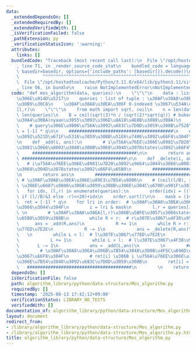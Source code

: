 ```yaml
---
data:
  _extendedDependsOn: []
  _extendedRequiredBy: []
  _extendedVerifiedWith: []
  _isVerificationFailed: false
  _pathExtension: py
  _verificationStatusIcon: ':warning:'
  attributes:
    links: []
  bundledCode: "Traceback (most recent call last):\n  File \"/opt/hostedtoolcache/Python/3.11.0/x64/lib/python3.11/site-packages/onlinejudge_verify/documentation/build.py\"\
    , line 71, in _render_source_code_stat\n    bundled_code = language.bundle(stat.path,\
    \ basedir=basedir, options={'include_paths': [basedir]}).decode()\n          \
    \         ^^^^^^^^^^^^^^^^^^^^^^^^^^^^^^^^^^^^^^^^^^^^^^^^^^^^^^^^^^^^^^^^^^^^^^^^^^^^^^^^^\n\
    \  File \"/opt/hostedtoolcache/Python/3.11.0/x64/lib/python3.11/site-packages/onlinejudge_verify/languages/python.py\"\
    , line 96, in bundle\n    raise NotImplementedError\nNotImplementedError\n"
  code: "def mos_algorithm(data, queries):\n    \"\"\"\n    data : list of int : \u5143\
    \u306E\u914D\u5217\n    queries : list of tuple : \u30AF\u30A8\u30EA\u306E\u30EA\
    \u30B9\u30C8\n    \u30AF\u30A8\u30EA\u306F 0-indexed \u3067\u534A\u958B\u533A\u9593\
    [l,r)\n    \"\"\"\n    from math import sqrt, ceil\n    n = len(data)\n    q =\
    \ len(queries)\n    B = ceil(sqrt(3)*n / (sqrt(2)*sqrt(q))) # bukect\u306E\u30B5\
    \u30A4\u30BA(nyaan\u3055\u3093\u306E\u8A18\u4E8B\u3088\u308A)\n    L,R = 0,0\n\
    \    # query\u306E\u9806\u756A\u3092\u683C\u7D0D\u3059\u308B\u7528\n    order\
    \ = [-1] * q\n\n    ########################################\n    # \u72B6\u614B\
    \u3092\u521D\u671F\u5316\u3059\u308B\u51E6\u7406\u3092\u66F8\u304F\n\n    ########################################\n\
    \n    def _add(i, ans):\n        # i\u756A\u76EE\u306E\u8981\u7D20\u3092\u542B\
    \u3081\u3066\u8003\u3048\u308B\u3068\u304D\u3078states\u3092\u66F4\u65B0\n   \
    \     ########################################\n\n        return ans\n       \
    \ ########################################\n\n    def _delete(i, ans):\n     \
    \   # i\u756A\u76EE\u306E\u8981\u7D20\u3092\u9664\u3044\u3066\u8003\u3048\u308B\
    \u3068\u304D\u3078states\u3092\u66F4\u65B0\n        ########################################\n\
    \n        return ans\n        ########################################\n\n   \
    \ # \u30AF\u30A8\u30EA\u306E\u89E3\u7B54\u9806\n    # (ceil(l/B), r*-1^{ceil(l/B)})\
    \ \u306E\u6607\u9806\u306B\u3059\u308B\u306E\u304C\u6700\u901F\u307D\u3044\n \
    \   for idx, (l,r) in enumerate(queries):\n        order[idx] = ((l//B)<<40)+((r\
    \ if (l//B)&1 else -r)<<20)+idx\n    order.sort()\n\n    mask = (1<<20)-1\n  \
    \  ret = [-1] * q\n    for lri in order:  # \u30AF\u30A8\u30EA\u306B\u7B54\u3048\
    \u3066\u3044\u304F\n        i = lri & mask\n        l,r = queries[i]\n       \
    \ \n        # \u30AF\u30A8\u30EA[l,r)\u306B\u5BFE\u3057\u3066states\u3092\u66F4\
    \u65B0\u3059\u308B\n        while R < r:  # r\u307E\u3067\u4F38\u9577\n      \
    \      ans = _add(R,ans)\n            R += 1\n        while R > r:  # r\u307E\u3067\
    \u77ED\u7E2E\n            R -= 1\n            ans = _delete(R,ans)\n         \
    \   \n        while L < l:  # l\u307E\u3067\u77ED\u7E2E\n            ans = _delete(L,ans)\n\
    \            L += 1\n        while L > l:  # l\u307E\u3067\u4F38\u9577\n     \
    \       L -= 1\n            ans = _add(L,ans)\n        \n        ########################################\n\
    \        # \u30AF\u30A8\u30EA\u306B\u7B54\u3048\u308B\u4F5C\u696D\u3092\u3053\u3053\
    \u3067\u66F8\u304F\n        # ret[i] \u306B i \u756A\u76EE\u306E\u30AF\u30A8\u30EA\
    \u306E\u7B54\u3048\u3092\u683C\u7D0D\u3059\u308B\n        ret[i] = ans\n     \
    \   ########################################\n        \n    return ret"
  dependsOn: []
  isVerificationFile: false
  path: algorithm_library/python/data-structure/Mos_algorithm.py
  requiredBy: []
  timestamp: '2025-08-13 17:42:12+09:00'
  verificationStatus: LIBRARY_NO_TESTS
  verifiedWith: []
documentation_of: algorithm_library/python/data-structure/Mos_algorithm.py
layout: document
redirect_from:
- /library/algorithm_library/python/data-structure/Mos_algorithm.py
- /library/algorithm_library/python/data-structure/Mos_algorithm.py.html
title: algorithm_library/python/data-structure/Mos_algorithm.py
---
```

